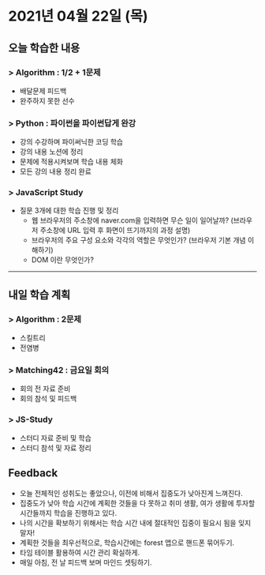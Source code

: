 # 2021년 04월 22일 (목) 

## 오늘 학습한 내용

### > Algorithm : 1/2 + 1문제

- 배달문제 피드백
- 완주하지 못한 선수

### > Python : 파이썬을 파이썬답게 완강

- 강의 수강하며 파이써닉한 코딩 학습
- 강의 내용 노션에 정리
- 문제에 적용시켜보며 학습 내용 체화
- 모든 강의 내용 정리 완료

### > JavaScript Study

- 질문 3개에 대한 학습 진행 및 정리
  - 웹 브라우저의 주소창에 naver.com을 입력하면 무슨 일이 일어날까? (브라우저 주소창에 URL 입력 후 화면이 뜨기까지의 과정 설명)
  - 브라우저의 주요 구성 요소와 각각의 역할은 무엇인가? (브라우저 기본 개념 이해하기)
  - DOM 이란 무엇인가?

---

## 내일 학습 계획

### > Algorithm : 2문제

- 스킬트리
- 전염병

### > Matching42 : 금요일 회의

- 회의 전 자료 준비
- 회의 참석 및 피드백

### > JS-Study

- 스터디 자료 준비 및 학습
- 스터디 참석 및 자료 정리

## Feedback

- 오늘 전체적인 성취도는 좋았으나, 이전에 비해서 집중도가 낮아진게 느껴진다.
- 집중도가 낮아 학습 시간에 계획한 것들을 다 못하고 취미 생활, 여가 생활에 투자할 시간들까지 학습을 진행하고 있다.
- 나의 시간을 확보하기 위해서는 학습 시간 내에 절대적인 집중이 필요시 됨을 잊지 말자!
- 계획한 것들을 최우선적으로, 학습시간에는 forest 앱으로 핸드폰 묶어두기.
- 타임 테이블 활용하여 시간 관리 확실하게.
- 매일 아침, 전 날 피드백 보며 마인드 셋팅하기.
